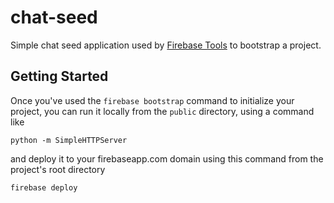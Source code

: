 chat-seed
=========

Simple chat seed application used by [Firebase Tools](https://github.com/firebase/firebase-tools)
to bootstrap a project.

## Getting Started

Once you've used the `firebase bootstrap` command to initialize your project,
you can run it locally from the `public` directory, using a command like

    python -m SimpleHTTPServer

and deploy it to your firebaseapp.com domain using this command from the
project's root directory

    firebase deploy
